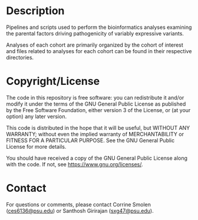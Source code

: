 # Description
Pipelines and scripts used to perform the bioinformatics analyses examining the parental factors driving pathogenicity of variably expressive variants.

Analyses of each cohort are primarily organized by the cohort of interest and files related to analyses for each cohort can be found in their respective directories.

# Copyright/License
The code in this repository is free software: you can redistribute it and/or modify
it under the terms of the GNU General Public License as published by
the Free Software Foundation, either version 3 of the License, or
(at your option) any later version.

This code is distributed in the hope that it will be useful,
but WITHOUT ANY WARRANTY; without even the implied warranty of
MERCHANTABILITY or FITNESS FOR A PARTICULAR PURPOSE.  See the
GNU General Public License for more details.

You should have received a copy of the GNU General Public License
along with the code.  If not, see <https://www.gnu.org/licenses/>.

# Contact
For questions or comments, please contact Corrine Smolen (ces6136@psu.edu) or Santhosh Girirajan (sxg47@psu.edu).
